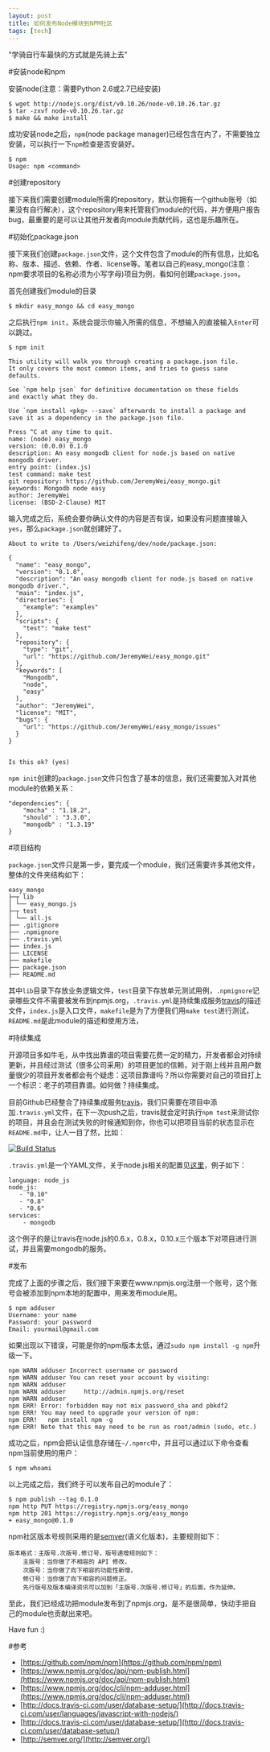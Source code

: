 ```yaml
---
layout: post
title: 如何发布Node模块到NPM社区
tags: [tech]
---
```


"学骑自行车最快的方式就是先骑上去"

#安装node和npm

安装node(注意：需要Python 2.6或2.7已经安装)

	$ wget http://nodejs.org/dist/v0.10.26/node-v0.10.26.tar.gz
	$ tar -zxvf node-v0.10.26.tar.gz
	$ make && make install 

成功安装node之后，```npm```(node package manager)已经包含在内了，不需要独立安装，可以执行一下```npm```检查是否安装好。

	$ npm 
	Usage: npm <command>

#创建repository

接下来我们需要创建module所需的repository，默认你拥有一个github账号（如果没有自行解决），这个repository用来托管我们module的代码，并方便用户报告bug，最重要的是可以让其他开发者向module贡献代码，这也是乐趣所在。

#初始化package.json

接下来我们创建```package.json```文件，这个文件包含了module的所有信息，比如名称、版本、描述、依赖、作者、license等。笔者以自己的easy_mongo(注意：npm要求项目的名称必须为小写字母)项目为例，看如何创建```package.json```。

首先创建我们module的目录
	
	$ mkdir easy_mongo && cd easy_mongo
	
之后执行```npm init```，系统会提示你输入所需的信息，不想输入的直接输入```Enter```可以跳过。

	$ npm init

	This utility will walk you through creating a package.json file.
	It only covers the most common items, and tries to guess sane defaults.

	See `npm help json` for definitive documentation on these fields
	and exactly what they do.

	Use `npm install <pkg> --save` afterwards to install a package and
	save it as a dependency in the package.json file.

	Press ^C at any time to quit.
	name: (node) easy_mongo
	version: (0.0.0) 0.1.0
	description: An easy mongodb client for node.js based on native mongodb driver.
	entry point: (index.js) 
	test command: make test
	git repository: https://github.com/JeremyWei/easy_mongo.git
	keywords: Mongodb node easy 
	author: JeremyWei
	license: (BSD-2-Clause) MIT

输入完成之后，系统会要你确认文件的内容是否有误，如果没有问题直接输入```yes```，那么```package.json```就创建好了。

	About to write to /Users/weizhifeng/dev/node/package.json:

	{
	  "name": "easy_mongo",
	  "version": "0.1.0",
	  "description": "An easy mongodb client for node.js based on native mongodb driver.",
	  "main": "index.js",
	  "directories": {
	    "example": "examples"
	  },
	  "scripts": {
	    "test": "make test"
	  },
	  "repository": {
	    "type": "git",
	    "url": "https://github.com/JeremyWei/easy_mongo.git"
	  },
	  "keywords": [
	    "Mongodb",
	    "node",
	    "easy"
	  ],
	  "author": "JeremyWei",
	  "license": "MIT",
	  "bugs": {
	    "url": "https://github.com/JeremyWei/easy_mongo/issues"
	  }
	}


	Is this ok? (yes) 

```npm init```创建的```package.json```文件只包含了基本的信息，我们还需要加入对其他module的依赖关系：

	"dependencies": {
		"mocha" : "1.18.2",
		"should" : "3.3.0",
		"mongodb" : "1.3.19"
	}
	
#项目结构

```package.json```文件只是第一步，要完成一个module，我们还需要许多其他文件，整体的文件夹结构如下：

	easy_mongo
	├─┬ lib
	│ └── easy_mongo.js
	├─┬ test
	│ └── all.js
	├── .gitignore
	├── .npmignore
	├── .travis.yml
	├── index.js
	├── LICENSE
	├── makefile
	├── package.json
	├── README.md
	
其中```lib```目录下存放业务逻辑文件，```test```目录下存放单元测试用例，```.npmignore```记录哪些文件不需要被发布到npmjs.org，```.travis.yml```是持续集成服务[travis](https://travis-ci.org/)的描述文件，```index.js```是入口文件，```makefile```是为了方便我们用```make test```进行测试，```README.md```是此module的描述和使用方法，

#持续集成

开源项目多如牛毛，从中找出靠谱的项目需要花费一定的精力，开发者都会对持续更新，并且经过测试（很多公司采用）的项目更加的信赖，对于刚上线并且用户数量很少的项目开发者都会有个疑虑：这项目靠谱吗？所以你需要对自己的项目打上一个标识：老子的项目靠谱。如何做？持续集成。

目前Github已经整合了持续集成服务[travis](https://travis-ci.org/)，我们只需要在项目中添加```.travis.yml```文件，在下一次push之后，travis就会定时执行```npm test```来测试你的项目，并且会在测试失败的时候通知到你，你也可以把项目当前的状态显示在```README.md```中，让人一目了然，比如：

[![Build Status](https://travis-ci.org/JeremyWei/easy_mongo.svg?branch=master)](https://travis-ci.org/JeremyWei/easy_mongo)


```.travis.yml```是一个YAML文件，关于node.js相关的配置见[这里](http://docs.travis-ci.com/user/languages/javascript-with-nodejs/)，例子如下：

	language: node_js
	node_js:
	   - "0.10"
	   - "0.8"
	   - "0.6"	 
	services:
		- mongodb
		 
这个例子的是让travis在node.js的0.6.x，0.8.x，0.10.x三个版本下对项目进行测试，并且需要mongodb的服务。

#发布

完成了上面的步骤之后，我们接下来要在www.npmjs.org注册一个账号，这个账号会被添加到npm本地的配置中，用来发布module用。

	$ npm adduser	
	Username: your name
	Password: your password
	Email: yourmail@gmail.com

如果出现以下错误，可能是你的npm版本太低，通过```sudo npm install -g npm```升级一下。

	npm WARN adduser Incorrect username or password
	npm WARN adduser You can reset your account by visiting:
	npm WARN adduser 
	npm WARN adduser     http://admin.npmjs.org/reset
	npm WARN adduser 
	npm ERR! Error: forbidden may not mix password_sha and pbkdf2
	npm ERR! You may need to upgrade your version of npm:
	npm ERR!   npm install npm -g
	npm ERR! Note that this may need to be run as root/admin (sudo, etc.)

成功之后，npm会把认证信息存储在```~/.npmrc```中，并且可以通过以下命令查看npm当前使用的用户：

	$ npm whoami 

以上完成之后，我们终于可以发布自己的module了：

	$ npm publish --tag 0.1.0
	npm http PUT https://registry.npmjs.org/easy_mongo
	npm http 201 https://registry.npmjs.org/easy_mongo
	+ easy_mongo@0.1.0

npm社区版本号规则采用的是[semver](http://semver.org/)(语义化版本)，主要规则如下：

	版本格式：主版号.次版号.修订号，版号递增规则如下：
		主版号：当你做了不相容的 API 修改，
		次版号：当你做了向下相容的功能性新增，
		修订号：当你做了向下相容的问题修正。
		先行版号及版本编译资讯可以加到「主版号.次版号.修订号」的后面，作为延伸。
		
至此，我们已经成功把module发布到了npmjs.org，是不是很简单，快动手把自己的module也贡献出来吧。

Have fun :)

#参考

* [https://github.com/npm/npm](https://github.com/npm/npm)
* [https://www.npmjs.org/doc/api/npm-publish.html](https://www.npmjs.org/doc/api/npm-publish.html)
* [https://www.npmjs.org/doc/cli/npm-adduser.html](https://www.npmjs.org/doc/cli/npm-adduser.html)
* [http://docs.travis-ci.com/user/database-setup/](http://docs.travis-ci.com/user/languages/javascript-with-nodejs/)
* [http://docs.travis-ci.com/user/database-setup/](http://docs.travis-ci.com/user/database-setup/)
* [http://semver.org/](http://semver.org/)


